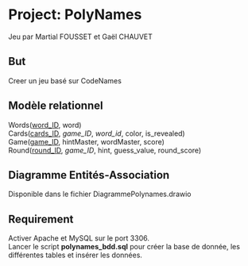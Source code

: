 
# Project: PolyNames

Jeu par Martial FOUSSET et Gaël CHAUVET

## But

Creer un jeu basé sur CodeNames


## Modèle relationnel

Words(<u>word_ID</u>, word) \
Cards(<u>cards_ID</u>, *game_ID*, *word_id*, color, is_revealed) \
Game(<u>game_ID</u>, hintMaster, wordMaster, score) \
Round(<u>round_ID</u>, *game_ID*, hint, guess_value, round_score)

## Diagramme Entités-Association

Disponible dans le fichier DiagrammePolynames.drawio

## Requirement

Activer Apache et MySQL sur le port 3306. \
Lancer le script **polynames_bdd.sql** pour créer la base de donnée, les différentes tables et insérer les données.


